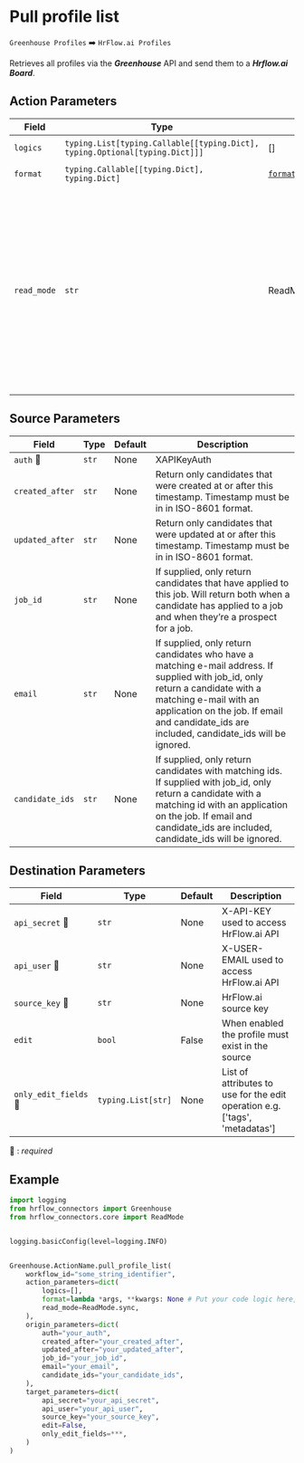 # Pull profile list
`Greenhouse Profiles` :arrow_right: `HrFlow.ai Profiles`

Retrieves all profiles via the ***Greenhouse*** API and send them to a ***Hrflow.ai Board***.



## Action Parameters

| Field | Type | Default | Description |
| ----- | ---- | ------- | ----------- |
| `logics`  | `typing.List[typing.Callable[[typing.Dict], typing.Optional[typing.Dict]]]` | [] | List of logic functions |
| `format`  | `typing.Callable[[typing.Dict], typing.Dict]` | [`format_to_hrflow_profile`](../connector.py#L167) | Formatting function |
| `read_mode`  | `str` | ReadMode.sync | If 'incremental' then `read_from` of the last run is given to Origin Warehouse during read. **The actual behavior depends on implementation of read**. In 'sync' mode `read_from` is neither fetched nor given to Origin Warehouse during read. |

## Source Parameters

| Field | Type | Default | Description |
| ----- | ---- | ------- | ----------- |
| `auth` :red_circle: | `str` | None | XAPIKeyAuth |
| `created_after`  | `str` | None | Return only candidates that were created at or after this timestamp. Timestamp must be in in ISO-8601 format. |
| `updated_after`  | `str` | None | Return only candidates that were updated at or after this timestamp. Timestamp must be in in ISO-8601 format. |
| `job_id`  | `str` | None | If supplied, only return candidates that have applied to this job. Will return both when a candidate has applied to a job and when they’re a prospect for a job. |
| `email`  | `str` | None | If supplied, only return candidates who have a matching e-mail address. If supplied with job_id, only return a candidate with a matching e-mail with an application on the job. If email and candidate_ids are included, candidate_ids will be ignored. |
| `candidate_ids`  | `str` | None | If supplied, only return candidates with matching ids. If supplied with job_id, only return a candidate with a matching id with an application on the job. If email and candidate_ids are included, candidate_ids will be ignored. |

## Destination Parameters

| Field | Type | Default | Description |
| ----- | ---- | ------- | ----------- |
| `api_secret` :red_circle: | `str` | None | X-API-KEY used to access HrFlow.ai API |
| `api_user` :red_circle: | `str` | None | X-USER-EMAIL used to access HrFlow.ai API |
| `source_key` :red_circle: | `str` | None | HrFlow.ai source key |
| `edit`  | `bool` | False | When enabled the profile must exist in the source |
| `only_edit_fields` :red_circle: | `typing.List[str]` | None | List of attributes to use for the edit operation e.g. ['tags', 'metadatas'] |

:red_circle: : *required*

## Example

```python
import logging
from hrflow_connectors import Greenhouse
from hrflow_connectors.core import ReadMode


logging.basicConfig(level=logging.INFO)


Greenhouse.ActionName.pull_profile_list(
    workflow_id="some_string_identifier",
    action_parameters=dict(
        logics=[],
        format=lambda *args, **kwargs: None # Put your code logic here,
        read_mode=ReadMode.sync,
    ),
    origin_parameters=dict(
        auth="your_auth",
        created_after="your_created_after",
        updated_after="your_updated_after",
        job_id="your_job_id",
        email="your_email",
        candidate_ids="your_candidate_ids",
    ),
    target_parameters=dict(
        api_secret="your_api_secret",
        api_user="your_api_user",
        source_key="your_source_key",
        edit=False,
        only_edit_fields=***,
    )
)
```